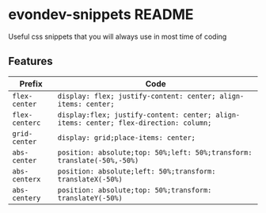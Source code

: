 # evondev-snippets README

Useful css snippets that you will always use in most time of coding

## Features

| Prefix         | Code                                                                                  |
| -------------- | ------------------------------------------------------------------------------------- |
| `flex-center`  | `display: flex; justify-content: center; align-items: center;`                        |
| `flex-centerc` | `display:flex; justify-content: center; align-items: center; flex-direction: column;` |
| `grid-center`  | `display: grid;place-items: center;`                                                  |
| `abs-center`   | `position: absolute;top: 50%;left: 50%;transform: translate(-50%,-50%)`               |
| `abs-centerx`  | `position: absolute;left: 50%;transform: translateX(-50%)`                            |
| `abs-centery`  | `position: absolute;top: 50%;transform: translateY(-50%)`                             |
